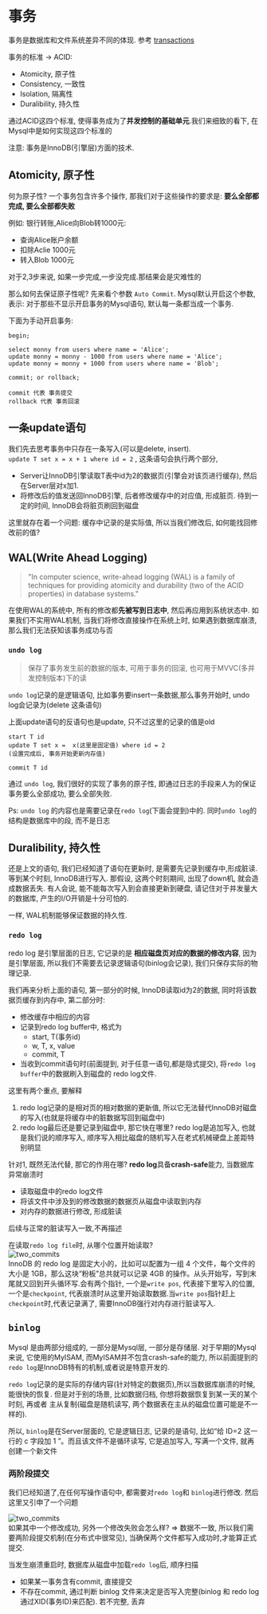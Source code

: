 # 事务
事务是数据库和文件系统差异不同的体现. 参考 [transactions](http://www.mathcs.emory.edu/~cheung/Courses/377/Syllabus/10-Transactions)

事务的标准 -> ACID:
- Atomicity, 原子性
- Consistency, 一致性
- Isolation, 隔离性
- Duralibility, 持久性

通过ACID这四个标准, 使得事务成为了**并发控制的基础单元**.我们来细致的看下, 在Mysql中是如何实现这四个标准的

注意: 事务是InnoDB(引擎层)方面的技术.

## Atomicity, 原子性
何为原子性? 一个事务包含许多个操作, 那我们对于这些操作的要求是: **要么全部都完成, 要么全部都失败**

例如: 银行转账,Alice向Blob转1000元:
- 查询Alice账户余额
- 扣除Aclie 1000元
- 转入Blob 1000元

对于2,3步来说, 如果一步完成,一步没完成.那结果会是灾难性的

那么如何去保证原子性呢?
先来看个参数 `Auto Commit`.  Mysql默认开启这个参数, 表示: 对于那些不显示开启事务的Mysql语句, 默认每一条都当成一个事务.

下面为手动开启事务:
```mysql
begin;

select monny from users where name = 'Alice';
update monny = monny - 1000 from users where name = 'Alice';
update monny = monny + 1000 from users where name = 'Blob';

commit; or rollback;

commit 代表 事务提交
rollback 代表 事务回滚
```

## 一条update语句
我们先去思考事务中只存在一条写入(可以是delete, insert).  
`update T set x = x + 1 where id = 2` , 这条语句会执行两个部分, 
- Server让InnoDB引擎读取T表中id为2的数据页(引擎会对该页进行缓存), 然后在Server层对x加1.
- 将修改后的值发送回InnoDB引擎, 后者修改缓存中的对应值, 形成脏页. 待到一定的时间, InnoDB会将脏页刷回到磁盘

这里就存在着一个问题: 缓存中记录的是实际值, 所以当我们修改后, 如何能找回修改前的值?

## WAL(Write Ahead Logging)
> "In computer science, write-ahead logging (WAL) is a family of techniques for providing atomicity and durability (two of the ACID properties) in database systems."

在使用WAL的系统中, 所有的修改都**先被写到日志中**, 然后再应用到系统状态中. 如果我们不实用WAL机制, 当我们将修改直接操作在系统上时, 如果遇到数据库崩溃, 那么我们无法获知该事务成功与否

### `undo log`
> 保存了事务发生前的数据的版本, 可用于事务的回滚, 也可用于MVVC(多并发控制版本)下的读

`undo log`记录的是逻辑语句, 比如事务要insert一条数据,那么事务开始时, undo log会记录为(delete 这条语句)

上面update语句的反语句也是update, 只不过这里的记录的值是old
```
start T id
update T set x =  x(这里是固定值) where id = 2
(设置完成后, 事务开始更新内存值)

commit T id
```

通过 `undo log`, 我们很好的实现了事务的原子性, 即通过日志的手段来人为的保证事务要么全部成功, 要么全部失败.

Ps: `undo log` 的内容也是需要记录在`redo log`(下面会提到)中的. 同时`undo log`的结构是数据库中的段, 而不是日志

## Duralibility, 持久性
还是上文的语句, 我们已经知道了语句在更新时, 是需要先记录到缓存中,形成脏读. 等到某个时刻, InnoDB进行写入. 那假设, 这两个时刻期间, 出现了down机, 就会造成数据丢失. 有人会说, 能不能每次写入到会直接更新到硬盘, 请记住对于并发量大的数据库, 产生的I/O开销是十分可怕的.

一样, WAL机制能够保证数据的持久性.

### `redo log`
redo log 是引擎层面的日志, 它记录的是 **相应磁盘页对应的数据的修改内容**, 因为是引擎层面, 所以我们不需要去记录逻辑语句(binlog会记录), 我们只保存实际的物理记录.

我们再来分析上面的语句, 第一部分的时候, InnoDB读取id为2的数据, 同时将该数据页缓存到内存中, 第二部分时:
- 修改缓存中相应的内容
- 记录到redo log buffer中, 格式为
    -  start, T(事务id)
    -  w, T, x, value
    -  commit, T
- 当收到commit语句时(前面提到, 对于任意一语句,都是隐式提交), 将`redo log buffer`中的数据刷入到磁盘的 redo log文件.

这里有两个重点, 要解释
1. redo log记录的是相对页的相对数据的更新值, 所以它无法替代InnoDB对磁盘的写入(也就是将缓存中的脏数据写回到磁盘中)
2. redo log最后还是要记录到磁盘中, 那它快在哪里? redo log是追加写入, 也就是我们说的顺序写入, 顺序写入相比磁盘的随机写入在老式机械硬盘上差距特别明显

针对1, 既然无法代替, 那它的作用在哪? **redo log**具备**crash-safe**能力, 当数据库异常崩溃时
- 读取磁盘中的redo log文件
- 将该文件中涉及到的修改数据的数据页从磁盘中读取到内存
- 对内存的数据进行修改, 形成脏读

后续与正常的脏读写入一致,不再描述

在读取`redo log file`时, 从哪个位置开始读取?  
![two_commits](../pic/redo_log.png)  
InnoDB 的 redo log 是固定大小的，比如可以配置为一组 4 个文件，每个文件的大小是 1GB，那么这块“粉板”总共就可以记录 4GB 的操作。从头开始写，写到末尾就又回到开头循环写.会有两个指针, 一个是`write pos`, 代表接下里写入的位置, 一个是`checkpoint`, 代表崩溃时从这里开始读取数据.当`write pos`指针赶上`checkpoint`时,代表记录满了, 需要InnoDB强行对内存进行脏读写入.

## `binlog`
Mysql 是由两部分组成的, 一部分是Mysql层, 一部分是存储层. 对于早期的Mysql来说, 它使用的MyISAM, 而MyISAM并不包含crash-safe的能力, 所以前面提到的`redo log`是InnoDB特有的机制,或者说是特意开发的.

`redo log`记录的是实际的存储内容(针对特定的数据页),所以当数据库崩溃的时候,能很快的恢复. 但是对于别的场景, 比如数据归档, 你想将数据恢复到某一天的某个时刻, 再或者 主从复制(磁盘是随机读写, 两个数据表在主从的磁盘位置可能是不一样的).

所以, `binlog`是在Server层面的, 它是逻辑日志, 记录的是语句, 比如“给 ID=2 这一行的 c 字段加 1 ”。而且该文件不是循环读写, 它是追加写入, 写满一个文件, 就再创建一个新文件

### 两阶段提交
我们已经知道了,在任何写操作语句中, 都需要对`redo log`和 `binlog`进行修改. 然后这里又引申了一个问题

![two_commits](../pic/two_commits.png)  
如果其中一个修改成功, 另外一个修改失败会怎么样? => 数据不一致, 所以我们需要两阶段提交机制(在分布式中很常见), 当确保两个文件都写入成功时,才能算正式提交.

当发生崩溃重启时, 数据库从磁盘中加载`redo log`后, 顺序扫描
- 如果某一事务含有commit, 直接提交
- 不存在commit, 通过判断 binlog 文件来决定是否写入完整(binlog 和 redo log 通过XID(事务ID)来匹配). 若不完整, 丢弃



